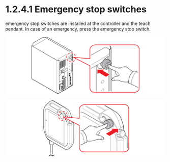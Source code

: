 # 1.2.4.1 Emergency stop switches

emergency stop switches are installed at the controller and the teach pendant. In case of an emergency, press the emergency stop switch.

![Figure 3 Emergency stop switchesof controller](../../../.gitbook/assets/emergency_stop_1.png)

![Figure 4 Emergency stop switches of teach pendant](../../../.gitbook/assets/emergency_stop_2.png)

